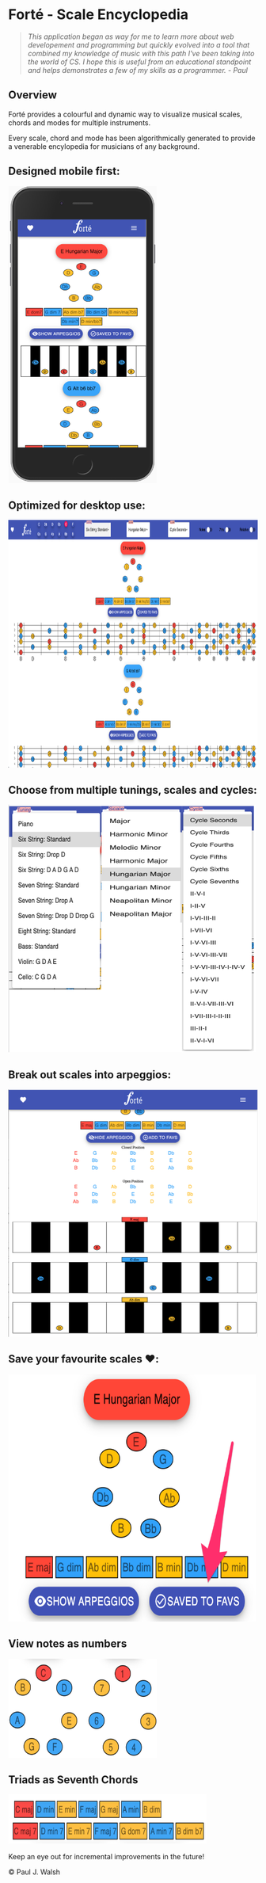# Forté - Scale Encyclopedia

> _This application began as way for me to learn more about web developement and programming but quickly evolved into a tool that combined my knowledge of music with this path I've been taking into the world of CS. I hope this is useful from an educational standpoint and helps demonstrates a few of my skills as a programmer. - Paul_

## Overview

Forté provides a colourful and dynamic way to visualize musical scales, chords and modes for multiple instruments.

Every scale, chord and mode has been algorithmically generated to provide a venerable encylopedia for musicians of any background.

## Designed mobile first:

<div >
  <img width="300" height="600" src="./forte-mobile.png">
</div>

## Optimized for desktop use:

<div >
  <img width="800" height="500" src="./forte-desktop.png">
</div>

## Choose from multiple tunings, scales and cycles:

<div >
  <img width="500" height="500" src="./forte-tsc.png">
</div>

## Break out scales into arpeggios:

<div >
  <img width="800" height="500" src="./forte-arpeggios.png">
</div>

## Save your favourite scales ❤️:

<div >
  <img width="500" height="500" src="./forte-saved.png">
</div>

## View notes as numbers

<div >
  <img width="300" height="200" src="./forte-notes-nums.png">
</div>

## Triads as Seventh Chords

<div >
  <img width="400" height="100" src="./forte-triads.png">
</div>

Keep an eye out for incremental improvements in the future!

© Paul J. Walsh
